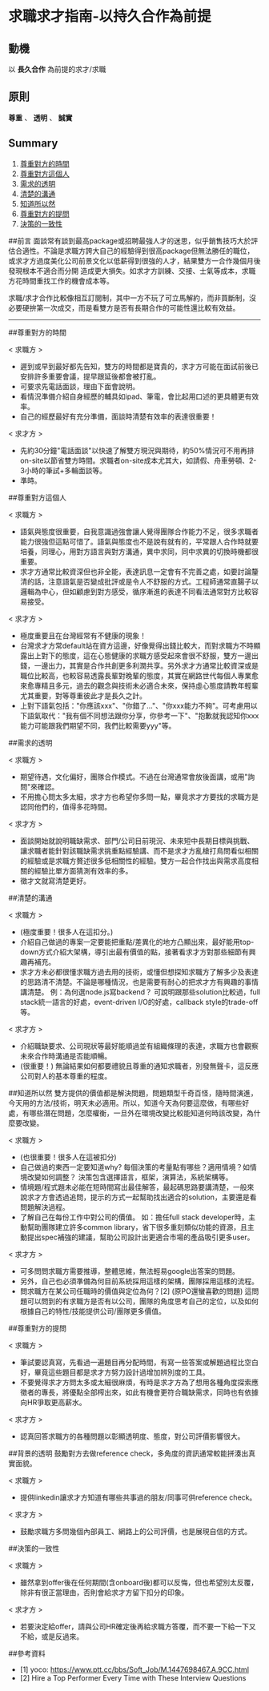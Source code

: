 # 求職求才指南-以持久合作為前提

## 動機
以 **長久合作** 為前提的求才/求職

## 原則
 **尊重** 、 **透明** 、 **誠實** 

## Summary
1. [尊重對方的時間](#尊重對方的時間)
1. [尊重對方這個人](#尊重對方這個人)
1. [需求的透明](#需求的透明)
1. [清楚的溝通](#清楚的溝通)
1. [知道所以然](#知道所以然)
1. [尊重對方的提問](#尊重對方的提問)
1. [決策的一致性](#決策的一致性)

##前言
面談常有談到最高package或招聘最強人才的迷思，似乎銷售技巧大於評估合適性。不論是求職方誇大自己的經驗得到很高package但無法勝任的職位，或求才方過度美化公司前景文化以低薪得到很強的人才，結果雙方一合作幾個月後發現根本不適合而分開 造成更大損失。如求才方訓練、交接、士氣等成本，求職方花時間重找工作的機會成本等。


求職/求才合作比較像相互訂閱制，其中一方不玩了可立馬解約，而非買斷制，沒必要硬拚第一次成交，而是看雙方是否有長期合作的可能性還比較有效益。

_______________

##尊重對方的時間

< 求職方 >
* 遲到或早到最好都先告知，雙方的時間都是寶貴的，求才方可能在面試前後已安排許多重要會議，提早跟延後都會被打亂。
* 可要求先電話面談，理由下面會說明。
* 看情況準備介紹自身經歷的輔具如ipad、筆電，會比起用口述的更具體更有效率。
* 自己的經歷最好有充分準備，面談時清楚有效率的表達很重要！

< 求才方 >
* 先約30分鐘"電話面談"以快速了解雙方現況與期待，約50%情況可不用再排on-site以節省雙方時間。求職者on-site成本尤其大，如請假、舟車勞頓、2-3小時的筆試+多輪面談等。
* 準時。

##尊重對方這個人

< 求職方 >
* 語氣與態度很重要，自我意識過強會讓人覺得團隊合作能力不足，很多求職者能力很強但這點可惜了。語氣與態度也不是說有就有的，平常跟人合作時就要培養，同理心，用對方語言與對方溝通，異中求同，同中求異的切換時機都很重要。
* 求才方通常比較資深但也非全能，表達訊息一定會有不完善之處，如要討論釐清的話，注意語氣是否變成批評或是令人不舒服的方式。工程師通常直腸子以邏輯為中心，但如顧慮到對方感受，循序漸進的表達不同看法通常對方比較容易接受。

< 求才方 >
* 極度重要且在台灣經常有不健康的現象！
* 台灣求才方常default站在資方這邊，好像覺得出錢比較大，而對求職方不時顯露出上對下的態度，這在心態健康的求職方感受起來會很不舒服，雙方一邊出錢，一邊出力，其實是合作共創更多利潤共享。另外求才方通常比較資深或是職位比較高，也較容易透露長輩對晚輩的態度，其實在網路世代每個人專業愈來愈專精且多元，過去的觀念與技術未必適合未來，保持虛心態度請教年輕輩尤其重要，對等尊重彼此才是長久之計。
* 上對下語氣包括："你應該xxx"、"你錯了..."、"你xxx能力不夠"。可考慮用以下語氣取代："我有個不同想法跟你分享，你參考一下"、"抱歉就我認知你xxx能力可能跟我們期望不同，我們比較需要yyy"等。

##需求的透明

< 求職方 >
* 期望待遇，文化偏好，團隊合作模式。不過在台灣通常會放後面講，或用"詢問"來確認。
* 不用擔心問太多太細，求才方也希望你多問一點，畢竟求才方要找的求職方是認同他們的，值得多花時間。

< 求才方 >
* 面談開始就說明職缺需求、部門/公司目前現況、未來短中長期目標與挑戰、讓求職者能針對該職缺需求挑重點經驗講、而不是求才方亂槍打鳥問看似相關的經驗或是求職方贅述很多低相關性的經驗。雙方一起合作找出與需求高度相關的經驗比單方面猜測有效率的多。
* 徵才文就寫清楚更好。


##清楚的溝通

< 求職方 >
* (極度重要！很多人在這扣分。)
* 介紹自己做過的專案一定要能把重點/差異化的地方凸顯出來，最好能用top-down方式介紹大架構，導引出最有價值的點，接著看求才方對那些細節有興趣再補充。
* 求才方未必都很懂求職方過去用的技術，或懂但想探知求職方了解多少及表達的思路清不清楚。不論是哪種情況，也是需要有耐心的把求才方有興趣的事情講清楚。
例：為何選node.js寫backend？
可說明跟那些solution比較過，full stack統一語言的好處，event-driven I/O的好處，callback style的trade-off等。

< 求才方 >
* 介紹職缺要求、公司現狀等最好能順過並有組織條理的表達，求職方也會觀察未來合作時溝通是否能順暢。
* (很重要！) 無論結果如何都要禮貌且尊重的通知求職者，別發無聲卡，這反應公司對人的基本尊重的程度。


##知道所以然
雙方提供的價值都是解決問題，問題類型千奇百怪，隨時間演進，今天用的方法/技術，明天未必適用。所以，知道今天為何要這麼做，有哪些好處，有哪些潛在問題，怎麼權衡，一旦外在環境改變比較能知道何時該改變，為什麼要改變。

< 求職方 >
* (也很重要！很多人在這被扣分)
* 自己做過的東西一定要知道why? 每個決策的考量點有哪些？適用情境？如情境改變如何調整？
決策包含選擇語言，框架，演算法，系統架構等。
* 情境題/程式題未必能在短時間寫出最佳解答，最起碼思路要講清楚，一般來說求才方會透過追問，提示的方式一起幫助找出適合的solution，主要還是看問題解決過程。
* 了解自己在每份工作中對公司的價值。
如：擔任full stack developer時，主動幫助團隊建立許多common library，省下很多重刻類似功能的資源，且主動提出spec補強的建議，幫助公司設計出更適合市場的產品吸引更多user。

< 求才方 >
* 可多問問求職方需要推導，整體思維，無法輕易google出答案的問題。
* 另外，自己也必須準備為何目前系統採用這樣的架構，團隊採用這樣的流程。
* 問求職方在某公司任職時的價值與定位為何？[2] (原PO還蠻喜歡的問題)
這問題可以問到的有求職方是否有以公司，團隊的角度思考自己的定位，以及如何根據自己的特性/技能提供公司/團隊更多價值。


##尊重對方的提問

< 求職方 >
* 筆試要認真寫，先看過一遍題目再分配時間，有寫一些答案或解題過程比空白好，畢竟這些題目都是求才方努力設計過增加辨別度的工具。
* 不要覺得求才方問太多或太細很麻煩，有時是求才方為了想用各種角度探索應徵者的專長，將優點全部榨出來，如此有機會更符合職缺需求，同時也有依據向HR爭取更高薪水。

< 求才方 >
* 認真回答求職方的各種問題以彰顯透明度、態度，對公司評價影響很大。


##背景的透明
鼓勵對方去做reference check，多角度的資訊通常較能拼湊出真實面貌。

< 求職方 >
* 提供linkedin讓求才方知道有哪些共事過的朋友/同事可供reference check。

< 求才方 >
* 鼓勵求職方多問幾個內部員工、網路上的公司評價，也是展現自信的方式。


##決策的一致性

< 求職方 >
* 雖然拿到offer後在任何期間(含onboard後)都可以反悔，但也希望別太反覆，除非有很正當理由，否則會給求才方留下扣分的印象。

< 求才方 >
* 若要決定給offer，請與公司HR確定後再給求職方答覆，而不要一下給一下又不給，或是反過來。


##參考資料
* [1] yoco: https://www.ptt.cc/bbs/Soft_Job/M.1447698467.A.9CC.html
* [2] Hire a Top Performer Every Time with These Interview Questions

